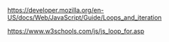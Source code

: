 https://developer.mozilla.org/en-US/docs/Web/JavaScript/Guide/Loops_and_iteration

https://www.w3schools.com/js/js_loop_for.asp
